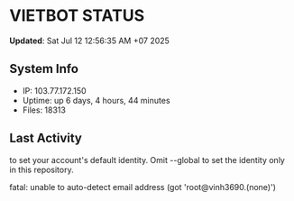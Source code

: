 # VIETBOT STATUS
**Updated**: Sat Jul 12 12:56:35 AM +07 2025

## System Info
- IP: 103.77.172.150
- Uptime: up 6 days, 4 hours, 44 minutes
- Files: 18313

## Last Activity

to set your account's default identity.
Omit --global to set the identity only in this repository.

fatal: unable to auto-detect email address (got 'root@vinh3690.(none)')
